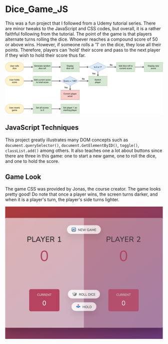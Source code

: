 # Dice_Game_JS
This was a fun project that I followed from a Udemy tutorial series. There are minor tweaks to the JavaScript and CSS codes, but overall, it is a rather faithful following from the tutorial. The point of the game is that players alternate turns rolling the dice. Whoever reaches a compound score of 50 or above wins. However, if someone rolls a '1' on the dice, they lose all their points. Therefore, players can 'hold' their score and pass to the next player if they wish to hold their score thus far.

![Flowchart](game-flowchart.png)

## JavaScript Techniques
This project greatly illustrates many DOM concepts such as `document.querySelector()`, `document.GetElementByID()`, `toggle()`, `classList.add()` among others. It also teaches one a lot about buttons since there are three in this game: one to start a new game, one to roll the dice, and one to hold the score.

## Game Look
The game CSS was provided by Jonas, the course creator. The game looks pretty good! Do note that once a player wins, the screen turns darker, and when it is a player's turn, the player's side turns lighter.

![Game](game-screenshot.png)
